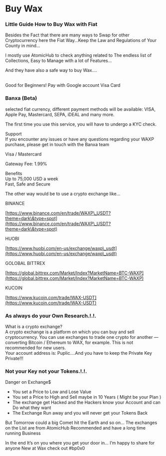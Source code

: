 # Buy Wax

### Little Guide How to Buy Wax with Fiat

Besides the Fact that there are many ways to Swap for other Cryptocurrency here the Fiat Way…Keep the Law and Regulations of Your County in mind…

I mostly use AtomicHub to check anything related to The endless list of Collections, Easy to Manage with a lot of Features…

And they have also a safe way to buy Wax….

\
Good for Beginners! Pay with Google account Visa Card

### Banxa (Beta)

selected fiat currency, different payment methods will be available: VISA, Apple Pay, Mastercard, SEPA, iDEAL and many more.

The first time you use this service, you will have to undergo a KYC check.

Support\
If you encounter any issues or have any questions regarding your WAXP purchase, please get in touch with the Banxa team

Visa / Mastercard

Gateway Fee: 1.99%

Benefits\
Up to 75,000 USD a week\
Fast, Safe and Secure

The other way would be to use a crypto exchange like…

BINANCE

[https://www.binance.com/en/trade/WAXP\_USDT?theme=dark\&type=spot](https://www.binance.com/en/trade/WAXP\_USDT?theme=dark\&type=spot)

HUOBI

[https://www.huobi.com/en-us/exchange/waxp\_usdt](https://www.huobi.com/en-us/exchange/waxp\_usdt)

GOLOBAL BITTREX

[https://global.bittrex.com/Market/Index?MarketName=BTC-WAXP](https://global.bittrex.com/Market/Index?MarketName=BTC-WAXP)

KUCOIN

[https://www.kucoin.com/trade/WAX-USDT](https://www.kucoin.com/trade/WAX-USDT)

### As always do your Own Research.!.!.

What is a crypto exchange?\
A crypto exchange is a platform on which you can buy and sell cryptocurrency. You can use exchanges to trade one crypto for another — converting Bitcoin / Ethereum to WAX, for example. This is not recommended for new users.\
Your account address is: Puplic….And you have to keep the Private Key Private!!!

### Not your Key not your Tokens.!.!.

Danger on Exchange$

* You set a Price to Low and Lose Value
* You set a Price to High and Sell maybe in 10 Years ( Might be your Plan )
* The exchange get Hacked and the Hackers know your Account and can Do what they want
* The Exchange Run away and you will never get your Tokens Back

But Tomorrow could a big Comet hit the Earth and so on… The exchanges on the List are from AtomicHub Recommended and have a long time running Business

In the end It’s on you where you get your door in… I’m happy to share for anyone New at Wax check out #bp0x0
